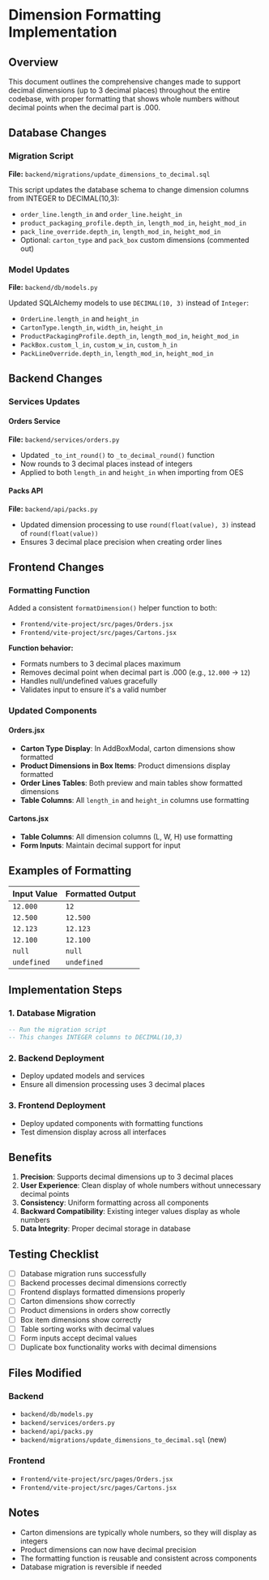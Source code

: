 # Dimension Formatting Implementation

## Overview
This document outlines the comprehensive changes made to support decimal dimensions (up to 3 decimal places) throughout the entire codebase, with proper formatting that shows whole numbers without decimal points when the decimal part is .000.

## Database Changes

### Migration Script
**File:** `backend/migrations/update_dimensions_to_decimal.sql`

This script updates the database schema to change dimension columns from INTEGER to DECIMAL(10,3):

- `order_line.length_in` and `order_line.height_in`
- `product_packaging_profile.depth_in`, `length_mod_in`, `height_mod_in`
- `pack_line_override.depth_in`, `length_mod_in`, `height_mod_in`
- Optional: `carton_type` and `pack_box` custom dimensions (commented out)

### Model Updates
**File:** `backend/db/models.py`

Updated SQLAlchemy models to use `DECIMAL(10, 3)` instead of `Integer`:
- `OrderLine.length_in` and `height_in`
- `CartonType.length_in`, `width_in`, `height_in`
- `ProductPackagingProfile.depth_in`, `length_mod_in`, `height_mod_in`
- `PackBox.custom_l_in`, `custom_w_in`, `custom_h_in`
- `PackLineOverride.depth_in`, `length_mod_in`, `height_mod_in`

## Backend Changes

### Services Updates

#### Orders Service
**File:** `backend/services/orders.py`
- Updated `_to_int_round()` to `_to_decimal_round()` function
- Now rounds to 3 decimal places instead of integers
- Applied to both `length_in` and `height_in` when importing from OES

#### Packs API
**File:** `backend/api/packs.py`
- Updated dimension processing to use `round(float(value), 3)` instead of `round(float(value))`
- Ensures 3 decimal place precision when creating order lines

## Frontend Changes

### Formatting Function
Added a consistent `formatDimension()` helper function to both:
- `Frontend/vite-project/src/pages/Orders.jsx`
- `Frontend/vite-project/src/pages/Cartons.jsx`

**Function behavior:**
- Formats numbers to 3 decimal places maximum
- Removes decimal point when decimal part is .000 (e.g., `12.000` → `12`)
- Handles null/undefined values gracefully
- Validates input to ensure it's a valid number

### Updated Components

#### Orders.jsx
- **Carton Type Display**: In AddBoxModal, carton dimensions show formatted
- **Product Dimensions in Box Items**: Product dimensions display formatted
- **Order Lines Tables**: Both preview and main tables show formatted dimensions
- **Table Columns**: All `length_in` and `height_in` columns use formatting

#### Cartons.jsx
- **Table Columns**: All dimension columns (L, W, H) use formatting
- **Form Inputs**: Maintain decimal support for input

## Examples of Formatting

| Input Value | Formatted Output |
|-------------|------------------|
| `12.000`    | `12`             |
| `12.500`    | `12.500`         |
| `12.123`    | `12.123`         |
| `12.100`    | `12.100`         |
| `null`      | `null`           |
| `undefined` | `undefined`      |

## Implementation Steps

### 1. Database Migration
```sql
-- Run the migration script
-- This changes INTEGER columns to DECIMAL(10,3)
```

### 2. Backend Deployment
- Deploy updated models and services
- Ensure all dimension processing uses 3 decimal places

### 3. Frontend Deployment
- Deploy updated components with formatting functions
- Test dimension display across all interfaces

## Benefits

1. **Precision**: Supports decimal dimensions up to 3 decimal places
2. **User Experience**: Clean display of whole numbers without unnecessary decimal points
3. **Consistency**: Uniform formatting across all components
4. **Backward Compatibility**: Existing integer values display as whole numbers
5. **Data Integrity**: Proper decimal storage in database

## Testing Checklist

- [ ] Database migration runs successfully
- [ ] Backend processes decimal dimensions correctly
- [ ] Frontend displays formatted dimensions properly
- [ ] Carton dimensions show correctly
- [ ] Product dimensions in orders show correctly
- [ ] Box item dimensions show correctly
- [ ] Table sorting works with decimal values
- [ ] Form inputs accept decimal values
- [ ] Duplicate box functionality works with decimal dimensions

## Files Modified

### Backend
- `backend/db/models.py`
- `backend/services/orders.py`
- `backend/api/packs.py`
- `backend/migrations/update_dimensions_to_decimal.sql` (new)

### Frontend
- `Frontend/vite-project/src/pages/Orders.jsx`
- `Frontend/vite-project/src/pages/Cartons.jsx`

## Notes

- Carton dimensions are typically whole numbers, so they will display as integers
- Product dimensions can now have decimal precision
- The formatting function is reusable and consistent across components
- Database migration is reversible if needed

